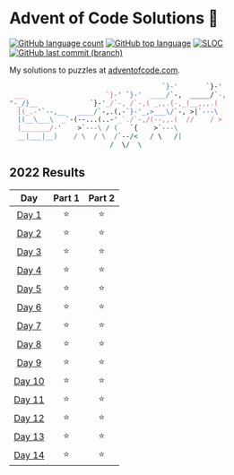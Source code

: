 # Advent of Code Solutions 🎄

<!-- [![Number of solved puzzles](https://img.shields.io/github/directory-file-count/sobition/AOC2022?extension=txt)](#) -->
<!-- API of my own Vercel deployment: https://adventofcode-badge-vert.vercel.app/api/ -->

[![GitHub language count](https://img.shields.io/github/languages/count/sobition/AOC2022)](#)
[![GitHub top language](https://img.shields.io/github/languages/top/sobition/AOC2022)](#)
[![SLOC](https://img.shields.io/tokei/lines/github/sobition/AOC2022?logo=codefactor&logoColor=lightgrey)](#)
[![GitHub last commit (branch)](https://img.shields.io/github/last-commit/sobition/AOC2022/master)](#)

My solutions to puzzles at [adventofcode.com](https://adventofcode.com/).

```perl
                                      `}-'       `}-'
 ___                    `}-' `}-'  ____/`-,  _____/`-,
"-_/}__             `}-'_/`-, /`-,( _,,.{-,_(__,,,.(
  [(_.-'`--,__   ____/`-,.(,-`}-'_,>___\/`-, >|`---\
  [(__\___\  _`-(--...(..-'_`./`-,/(--,,.(  //    / >
  |_______/-'    >`---\ / (   `{    >`---\
  __|___|__)    / \  / \  /`--/<   / \   /|
                         /  \/  \
```

## 2022 Results

|                      Day                       | Part 1 | Part 2 |
| :--------------------------------------------: | :----: | :----: |
|  [Day 1](https://adventofcode.com/2022/day/1)  |   ⭐   |   ⭐   |
|  [Day 2](https://adventofcode.com/2022/day/2)  |   ⭐   |   ⭐   |
|  [Day 3](https://adventofcode.com/2022/day/3)  |   ⭐   |   ⭐   |
|  [Day 4](https://adventofcode.com/2022/day/4)  |   ⭐   |   ⭐   |
|  [Day 5](https://adventofcode.com/2022/day/5)  |   ⭐   |   ⭐   |
|  [Day 6](https://adventofcode.com/2022/day/6)  |   ⭐   |   ⭐   |
|  [Day 7](https://adventofcode.com/2022/day/7)  |   ⭐   |   ⭐   |
|  [Day 8](https://adventofcode.com/2022/day/8)  |   ⭐   |   ⭐   |
|  [Day 9](https://adventofcode.com/2022/day/9)  |   ⭐   |   ⭐   |
| [Day 10](https://adventofcode.com/2022/day/10) |   ⭐   |   ⭐   |
| [Day 11](https://adventofcode.com/2022/day/11) |   ⭐   |   ⭐   |
| [Day 12](https://adventofcode.com/2022/day/12) |   ⭐   |   ⭐   |
| [Day 13](https://adventofcode.com/2022/day/13) |   ⭐   |   ⭐   |
| [Day 14](https://adventofcode.com/2022/day/14) |   ⭐   |   ⭐   |
